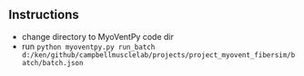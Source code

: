 ## Instructions

+ change directory to MyoVentPy code dir
+ run `python myoventpy.py run_batch d:/ken/github/campbellmusclelab/projects/project_myovent_fibersim/batch/batch.json`

